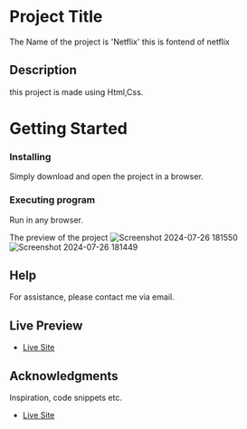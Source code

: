 


# Project Title

The Name of the project is 'Netflix' this is fontend of netflix

## Description
this project is made using Html,Css.


# Getting Started



### Installing

Simply download and open the project in a browser.

### Executing program

Run in any browser.

The preview of the project
![Screenshot 2024-07-26 181550](https://github.com/user-attachments/assets/fc5c7ca9-a7ba-4a3a-b730-1604467a6a3a)
![Screenshot 2024-07-26 181449](https://github.com/user-attachments/assets/6f5c658e-9f93-4319-a7f9-06587fe3afeb)


## Help

For assistance, please contact me via email.



## Live Preview
* [Live Site](https://clone-netfllixxs.netlify.app/)

## Acknowledgments

Inspiration, code snippets etc.
* [Live Site](https://clone-netfllixxs.netlify.app/) 
  



